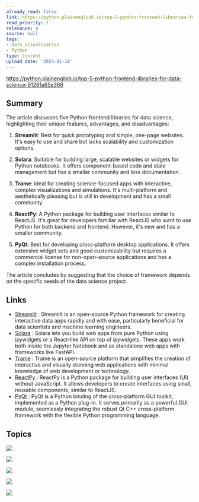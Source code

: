```yaml
---
already_read: false
link: https://python.plainenglish.io/top-5-python-frontend-libraries-for-data-science-91261a65e366
read_priority: 1
relevance: 0
source: null
tags:
- Data_Visualization
- Python
type: Content
upload_date: '2024-01-18'
---
```


https://python.plainenglish.io/top-5-python-frontend-libraries-for-data-science-91261a65e366
## Summary

The article discusses five Python frontend libraries for data science, highlighting their unique features, advantages, and disadvantages:

1. **Streamlit**: Best for quick prototyping and simple, one-page websites. It's easy to use and share but lacks scalability and customization options.

2. **Solara**: Suitable for building large, scalable websites or widgets for Python notebooks. It offers component-based code and state management but has a smaller community and less documentation.

3. **Trame**: Ideal for creating science-focused apps with interactive, complex visualizations and simulations. It's multi-platform and aesthetically pleasing but is still in development and has a small community.

4. **ReactPy**: A Python package for building user interfaces similar to ReactJS. It's great for developers familiar with ReactJS who want to use Python for both backend and frontend. However, it's new and has a smaller community.

5. **PyQt**: Best for developing cross-platform desktop applications. It offers extensive widget sets and good customizability but requires a commercial license for non-open-source applications and has a complex installation process.

The article concludes by suggesting that the choice of framework depends on the specific needs of the data science project.
## Links

- [Streamlit](https://streamlit.io) : Streamlit is an open-source Python framework for creating interactive data apps rapidly and with ease, particularly beneficial for data scientists and machine learning engineers.
- [Solara](https://solara.dev) : Solara lets you build web apps from pure Python using ipywidgets or a React-like API on top of ipywidgets. These apps work both inside the Jupyter Notebook and as standalone web apps with frameworks like FastAPI.
- [Trame](https://kitware.github.io/trame/) : Trame is an open-source platform that simplifies the creation of interactive and visually stunning web applications with minimal knowledge of web development or technology.
- [ReactPy](https://reactpy.dev/docs/index.html) : ReactPy is a Python package for building user interfaces (UI) without JavaScript. It allows developers to create interfaces using small, reusable components, similar to ReactJS.
- [PyQt](https://wiki.python.org/moin/PyQt) : PyQt is a Python binding of the cross-platform GUI toolkit, implemented as a Python plug-in. It serves primarily as a powerful GUI module, seamlessly integrating the robust Qt C++ cross-platform framework with the flexible Python programming language.

## Topics

![](topics/Library/Solara)

![](topics/Library/Trame)

![](topics/Library/ReactPy)

![](topics/Library/PyQt)

![](topics/Library/Streamlit)